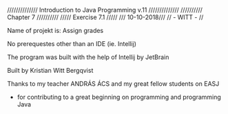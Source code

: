 //////////////   Introduction to Java Programming v.11   //////////////
                //////////  Chapter 7   //////////
                  /////   Exercise 7.1    /////
                        /// 10-10-2018///
                          // - WITT - //


Name of projekt is: Assign grades

No prerequestes other than an IDE (ie. Intellij)

The program was built with the help of Intellij by JetBrain

Built by Kristian Witt Bergqvist

Thanks to my teacher ANDRÁS ÁCS and my great fellow students on EASJ
- for contributing to a great beginning on programming and programming Java
